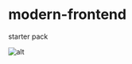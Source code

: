 # modern-frontend
starter pack 

![alt](http://3.bp.blogspot.com/-6iIGdHW8Iug/USSmQwcuUkI/AAAAAAAAYdI/6E3hIEbZurc/s640/yamaha-xs850-cafearcer.jpg)
